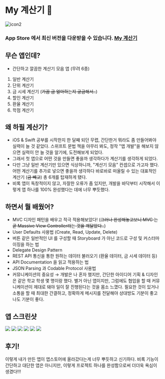 # My 계산기 🧮
![icon2](https://user-images.githubusercontent.com/44637101/115650264-dd9bd800-a363-11eb-949a-fb8ae31fd6b2.png)
### App Store 에서 최신 버전을 다운받을 수 있습니다. [My 계산기](https://apps.apple.com/kr/app/my%EA%B3%84%EC%82%B0%EA%B8%B0/id1562660543?l=en)


## 무슨 앱인데?
- 간단하고 깔끔한 계산기 모음 앱 (무려 6종)
1. 일반 계산기
2. 단위 계산기
3. 금 시세 계산기 (~~가끔 금 얼마하는지 궁금해서..~~)
4. 할인 계산기
5. 환율 계산기
6. 학점 계산기

## 왜 하필 계산기?
- iOS & Swift 공부를 시작한지 한 달째 되던 무렵, 간단한거 뭐라도 좀 만들어봐야 실력이 늘 것 같았다. 스위프트 문법 책을 아무리 봐도, 정작 "앱 개발"을 해보지 않으면 실력이 안 늘 것을 알기에, 도전해보게 되었다. 
- 그래서 첫 앱으로 어떤 것을 만들면 좋을까 생각하다가 계산기를 생각하게 되었다.  
- 다만 그냥 일반 계산기만 있으면 식상하니까, "계산기 모음" 컨셉으로 가고자 했다. 어떤 계산기를 추가로 넣으면 좋을까 생각하다 바로바로 떠올릴 수 있는 대표적인 계산기 (~~금 빼고~~) 총 6개를 탑재하게 됐다.
- 비록 앱이 독창적이지 않고, 자잘한 오류가 좀 있지만, 개발을 바닥부터 시작해서 이렇게 앱 하나를 100% 완성했다는 데에 너무 뿌듯했다.  


## 하면서 뭘 배웠어?
- MVC 디자인 패턴을 배우고 적극 적용해보았다! (~~그러나 완성해놓고보니 MVC 는 곧 Massive View Controller라는 것을 깨달았다..~~)
- User Defaults 사용법 (Create, Read, Update, Delete)
- 버튼 같은 일반적인 UI 를 구성할 때 Storyboard 가 아닌 코드로 구성 및 커스터마이징을 하는 법
- Delegate Design Pattern
- REST API 통신을 통한 원하는 데이터 불러오기 (환율 데이터, 금 시세 데이터 등)
- API Documentation 을 읽고 적용하는 법 
- JSON Parsing 과 Codable Protocol 사용법 
- 커뮤니케이션의 중요성 → 개발은 나 혼자 했지만, 간단한 아이디어 기획 & 디자인은 같은 학교 학생 몇 명이랑 했다. 별거 아닌 앱이지만, 그럼에도 협업을 할 때 커뮤니케이션이 제대로 돼야 일이 잘 진행된다는 것을 몸소 느꼈다. 필요한 것이 있거나 소통을 할 때 최대한 간결하고, 정확하게 메시지를 전달해야 상대방도 기분이 좋고 나도 기분이 좋다.


## 앱 스크린샷



![](https://images.velog.io/images/kevinkim2586/post/e6a509a7-fd68-47d4-97c4-8722b13403f6/Mar-25-2021%2014-28-09.gif)
![](https://images.velog.io/images/kevinkim2586/post/1a71c3cf-e2ef-4053-bb16-46fe7fa054ad/Mar-25-2021%2014-28-22.gif)
![](https://images.velog.io/images/kevinkim2586/post/cab55443-9edf-45bd-9cc2-2caf5bdd92b3/Mar-25-2021%2014-28-29.gif)
![](https://images.velog.io/images/kevinkim2586/post/238bf651-3c98-42bb-8353-c7bf31688709/Mar-25-2021%2014-28-35.gif)
![](https://images.velog.io/images/kevinkim2586/post/32e74b20-d5a4-481b-8497-c545f17e4cb9/Mar-25-2021%2014-28-44.gif)
![](https://images.velog.io/images/kevinkim2586/post/599cfc5d-533a-4d10-874c-dc7d60cdfe19/Mar-25-2021%2014-28-50.gif)


## 후기!

이렇게 내가 만든 앱이 앱스토어에 올라갔다는게 너무 뿌듯하고 신기하다. 비록 기능이 간단하고 대단한 앱은 아니지만, 이렇게 프로젝트 하나를 완성함으로써 더더욱 욕심이 생겼다!!!












































